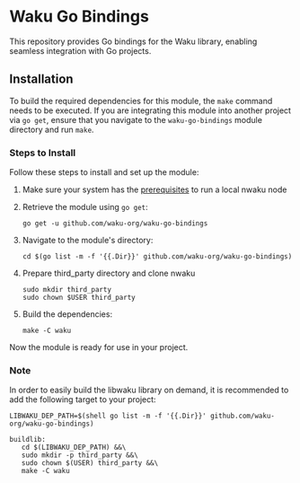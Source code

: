 # Waku Go Bindings

This repository provides Go bindings for the Waku library, enabling seamless integration with Go projects.

## Installation

To build the required dependencies for this module, the `make` command needs to be executed. If you are integrating this module into another project via `go get`, ensure that you navigate to the `waku-go-bindings` module directory and run `make`.

### Steps to Install

Follow these steps to install and set up the module:

1. Make sure your system has the [prerequisites](https://docs.waku.org/guides/nwaku/build-source#prerequisites) to run a local nwaku node

2. Retrieve the module using `go get`:
   ```
   go get -u github.com/waku-org/waku-go-bindings
   ```
3. Navigate to the module's directory:
   ```
   cd $(go list -m -f '{{.Dir}}' github.com/waku-org/waku-go-bindings)
   ```
4. Prepare third_party directory and clone nwaku
   ```
   sudo mkdir third_party
   sudo chown $USER third_party
   ```
5. Build the dependencies:
   ```
   make -C waku
   ```

Now the module is ready for use in your project.

### Note

In order to easily build the libwaku library on demand, it is recommended to add the following target to your project:

```
LIBWAKU_DEP_PATH=$(shell go list -m -f '{{.Dir}}' github.com/waku-org/waku-go-bindings)

buildlib:
   cd $(LIBWAKU_DEP_PATH) &&\
   sudo mkdir -p third_party &&\
   sudo chown $(USER) third_party &&\
   make -C waku
```
